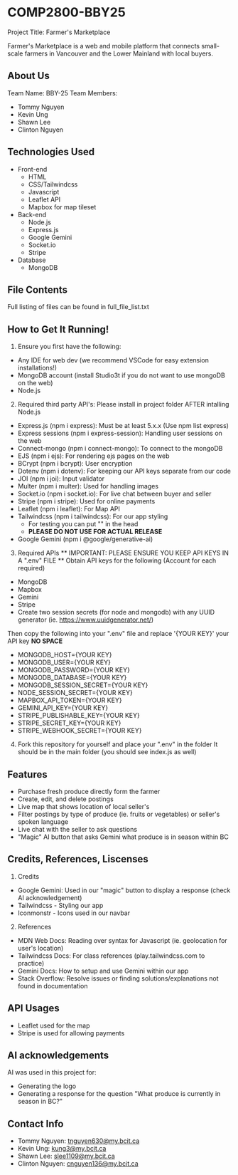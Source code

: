 # COMP2800-BBY25

Project Title: Farmer's Marketplace

Farmer's Marketplace is a web and mobile platform that connects small-scale farmers in Vancouver and the Lower Mainland with local buyers.

## About Us
Team Name: BBY-25
Team Members: 
- Tommy Nguyen
- Kevin Ung
- Shawn Lee
- Clinton Nguyen

## Technologies Used
- Front-end
  - HTML
  - CSS/Tailwindcss
  - Javascript
  - Leaflet API 
  - Mapbox for map tileset
- Back-end
  - Node.js
  - Express.js
  - Google Gemini
  - Socket.io
  - Stripe
- Database
  - MongoDB

## File Contents
Full listing of files can be found in full_file_list.txt

## How to Get It Running!
1. Ensure you first have the following:
  - Any IDE for web dev (we recommend VSCode for easy extension installations!)
  - MongoDB account (install Studio3t if you do not want to use mongoDB on the web)
  - Node.js

2. Required third party API's: Please install in project folder AFTER intalling Node.js
  - Express.js (npm i express): Must be at least 5.x.x (Use npm list express)
  - Express sessions (npm i express-session): Handling user sessions on the web
  - Connect-mongo (npm i connect-mongo): To connect to the mongoDB
  - EJS (npm i ejs): For rendering ejs pages on the web
  - BCrypt (npm i bcrypt): User encryption
  - Dotenv (npm i dotenv): For keeping our API keys separate from our code
  - JOI (npm i joi): Input validator
  - Multer (npm i multer): Used for handling images
  - Socket.io (npm i socket.io): For live chat between buyer and seller
  - Stripe (npm i stripe): Used for online payments
  - Leaflet (npm i leaflet): For Map API
  - Tailwindcss (npm i tailwindcss): For our app styling
    - For testing you can put "<script src="https://cdn.jsdelivr.net/npm/@tailwindcss/browser@4"></script>" in the head
    - **PLEASE DO NOT USE FOR ACTUAL RELEASE**
  - Google Gemini (npm i @google/generative-ai)
  
3. Required APIs ** IMPORTANT: PLEASE ENSURE YOU KEEP API KEYS IN A ".env" FILE **
Obtain API keys for the following (Account for each required)
 - MongoDB
 - Mapbox
 - Gemini
 - Stripe
 - Create two session secrets (for node and mongodb) with any UUID generator (ie. https://www.uuidgenerator.net/)

Then copy the following into your ".env" file and replace '{YOUR KEY}' your API key **NO SPACE**

- MONGODB_HOST={YOUR KEY}
- MONGODB_USER={YOUR KEY}
- MONGODB_PASSWORD={YOUR KEY}
- MONGODB_DATABASE={YOUR KEY}
- MONGODB_SESSION_SECRET={YOUR KEY}
- NODE_SESSION_SECRET={YOUR KEY}
- MAPBOX_API_TOKEN={YOUR KEY}
- GEMINI_API_KEY={YOUR KEY}
- STRIPE_PUBLISHABLE_KEY={YOUR KEY}
- STRIPE_SECRET_KEY={YOUR KEY}
- STRIPE_WEBHOOK_SECRET={YOUR KEY}

4. Fork this repository for yourself and place your ".env" in the folder
It should be in the main folder (you should see index.js as well)

## Features
 - Purchase fresh produce directly form the farmer
 - Create, edit, and delete postings 
 - Live map that shows location of local seller's
 - Filter postings by type of produce (ie. fruits or vegetables) or seller's spoken language
 - Live chat with the seller to ask questions
 - "Magic" AI button that asks Gemini what produce is in season within BC

## Credits, References, Liscenses
1. Credits
  - Google Gemini: Used in our "magic" button to display a response (check AI acknowledgement)
  - Tailwindcss - Styling our app
  - Iconmonstr - Icons used in our navbar

2. References
  - MDN Web Docs: Reading over syntax for Javascript (ie. geolocation for user's location)
  - Tailwindcss Docs: For class references (play.tailwindcss.com to practice)
  - Gemini Docs: How to setup and use Gemini within our app
  - Stack Overflow: Resolve issues or finding solutions/explanations not found in documentation

## API Usages
 - Leaflet used for the map
 - Stripe is used for allowing payments

## AI acknowledgements
AI was used in this project for:
  - Generating the logo
  - Generating a response for the question "What produce is currently in season in BC?"


## Contact Info
- Tommy Nguyen: tnguyen630@my.bcit.ca
- Kevin Ung: kung3@my.bcit.ca
- Shawn Lee: slee1109@my.bcit.ca
- Clinton Nguyen: cnguyen136@my.bcit.ca
